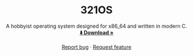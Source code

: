 <h1 align="center">321OS</h1>

<p align="center">
   A hobbyist operating system designed for x86_64 and written in modern C.
   <br />
   <a href="https://github.com/danthedev123/321OS/releases"><strong>⬇️ Download »</strong></a>
   <br />
   <br />
   <a href="https://github.com/danthedev123/321os/issues">Report bug</a>
   ·
   <a href="https://github.com/danthedev123/321os/issues">Request feature</a>
  </p>
